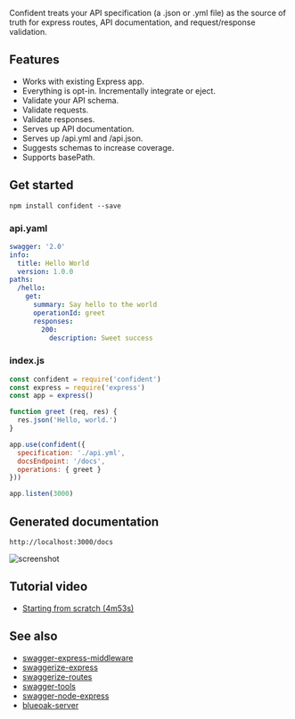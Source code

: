 Confident treats your API specification (a .json or .yml file) as the source of truth for express routes, API documentation, and request/response validation.

## Features

* Works with existing Express app.
* Everything is opt-in. Incrementally integrate or eject.
* Validate your API schema.
* Validate requests.
* Validate responses.
* Serves up API documentation.
* Serves up /api.yml and /api.json.
* Suggests schemas to increase coverage.
* Supports basePath.

## Get started

```
npm install confident --save
```

### api.yaml

```yaml
swagger: '2.0'
info:
  title: Hello World
  version: 1.0.0
paths:
  /hello:
    get:
      summary: Say hello to the world
      operationId: greet
      responses:
        200:
          description: Sweet success
```

### index.js

```javascript
const confident = require('confident')
const express = require('express')
const app = express()

function greet (req, res) {
  res.json('Hello, world.')
}

app.use(confident({
  specification: './api.yml',
  docsEndpoint: '/docs',
  operations: { greet }
}))

app.listen(3000)
```

## Generated documentation

`http://localhost:3000/docs`

![screenshot](https://d3vv6lp55qjaqc.cloudfront.net/items/0V0d341O2k0l2c243C3G/Screen%20Shot%202016-09-23%20at%203.25.07%20PM.png?X-CloudApp-Visitor-Id=ab2071d5f76f8504ab6d3070d8a2c5c3&v=60088c3e)

## Tutorial video

* [Starting from scratch (4m53s)](https://cl.ly/0w1S0Q1O3o3z)

## See also

* [swagger-express-middleware](https://github.com/BigstickCarpet/swagger-express-middleware)
* [swaggerize-express](https://github.com/krakenjs/swaggerize-express)
* [swaggerize-routes](https://github.com/krakenjs/swaggerize-routes)
* [swagger-tools](https://github.com/apigee-127/swagger-tools)
* [swagger-node-express](https://github.com/swagger-api/swagger-node)
* [blueoak-server](https://github.com/BlueOakJS/blueoak-server)
